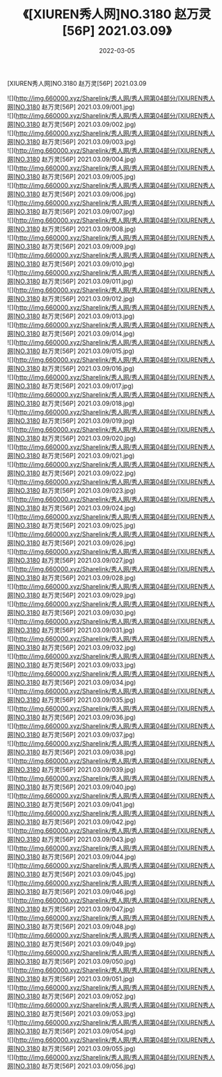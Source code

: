 ﻿---
layout: post
title:  《[XIUREN秀人网]NO.3180 赵万灵[56P] 2021.03.09》
date:   2022-03-05
img: http://img.660000.xyz/Sharelink/秀人网/秀人网第04部分/[XIUREN秀人网]NO.3180 赵万灵[56P] 2021.03.09/000.jpg
categories: [美女, 清纯, 唯美]
---

[XIUREN秀人网]NO.3180 赵万灵[56P] 2021.03.09

 ![](http://img.660000.xyz/Sharelink/秀人网/秀人网第04部分/[XIUREN秀人网]NO.3180 赵万灵[56P] 2021.03.09/001.jpg) <br>![](http://img.660000.xyz/Sharelink/秀人网/秀人网第04部分/[XIUREN秀人网]NO.3180 赵万灵[56P] 2021.03.09/002.jpg) <br>![](http://img.660000.xyz/Sharelink/秀人网/秀人网第04部分/[XIUREN秀人网]NO.3180 赵万灵[56P] 2021.03.09/003.jpg) <br>![](http://img.660000.xyz/Sharelink/秀人网/秀人网第04部分/[XIUREN秀人网]NO.3180 赵万灵[56P] 2021.03.09/004.jpg) <br>![](http://img.660000.xyz/Sharelink/秀人网/秀人网第04部分/[XIUREN秀人网]NO.3180 赵万灵[56P] 2021.03.09/005.jpg) <br>![](http://img.660000.xyz/Sharelink/秀人网/秀人网第04部分/[XIUREN秀人网]NO.3180 赵万灵[56P] 2021.03.09/006.jpg) <br>![](http://img.660000.xyz/Sharelink/秀人网/秀人网第04部分/[XIUREN秀人网]NO.3180 赵万灵[56P] 2021.03.09/007.jpg) <br>![](http://img.660000.xyz/Sharelink/秀人网/秀人网第04部分/[XIUREN秀人网]NO.3180 赵万灵[56P] 2021.03.09/008.jpg) <br>![](http://img.660000.xyz/Sharelink/秀人网/秀人网第04部分/[XIUREN秀人网]NO.3180 赵万灵[56P] 2021.03.09/009.jpg) <br>![](http://img.660000.xyz/Sharelink/秀人网/秀人网第04部分/[XIUREN秀人网]NO.3180 赵万灵[56P] 2021.03.09/010.jpg) <br>![](http://img.660000.xyz/Sharelink/秀人网/秀人网第04部分/[XIUREN秀人网]NO.3180 赵万灵[56P] 2021.03.09/011.jpg) <br>![](http://img.660000.xyz/Sharelink/秀人网/秀人网第04部分/[XIUREN秀人网]NO.3180 赵万灵[56P] 2021.03.09/012.jpg) <br>![](http://img.660000.xyz/Sharelink/秀人网/秀人网第04部分/[XIUREN秀人网]NO.3180 赵万灵[56P] 2021.03.09/013.jpg) <br>![](http://img.660000.xyz/Sharelink/秀人网/秀人网第04部分/[XIUREN秀人网]NO.3180 赵万灵[56P] 2021.03.09/014.jpg) <br>![](http://img.660000.xyz/Sharelink/秀人网/秀人网第04部分/[XIUREN秀人网]NO.3180 赵万灵[56P] 2021.03.09/015.jpg) <br>![](http://img.660000.xyz/Sharelink/秀人网/秀人网第04部分/[XIUREN秀人网]NO.3180 赵万灵[56P] 2021.03.09/016.jpg) <br>![](http://img.660000.xyz/Sharelink/秀人网/秀人网第04部分/[XIUREN秀人网]NO.3180 赵万灵[56P] 2021.03.09/017.jpg) <br>![](http://img.660000.xyz/Sharelink/秀人网/秀人网第04部分/[XIUREN秀人网]NO.3180 赵万灵[56P] 2021.03.09/018.jpg) <br>![](http://img.660000.xyz/Sharelink/秀人网/秀人网第04部分/[XIUREN秀人网]NO.3180 赵万灵[56P] 2021.03.09/019.jpg) <br>![](http://img.660000.xyz/Sharelink/秀人网/秀人网第04部分/[XIUREN秀人网]NO.3180 赵万灵[56P] 2021.03.09/020.jpg) <br>![](http://img.660000.xyz/Sharelink/秀人网/秀人网第04部分/[XIUREN秀人网]NO.3180 赵万灵[56P] 2021.03.09/021.jpg) <br>![](http://img.660000.xyz/Sharelink/秀人网/秀人网第04部分/[XIUREN秀人网]NO.3180 赵万灵[56P] 2021.03.09/022.jpg) <br>![](http://img.660000.xyz/Sharelink/秀人网/秀人网第04部分/[XIUREN秀人网]NO.3180 赵万灵[56P] 2021.03.09/023.jpg) <br>![](http://img.660000.xyz/Sharelink/秀人网/秀人网第04部分/[XIUREN秀人网]NO.3180 赵万灵[56P] 2021.03.09/024.jpg) <br>![](http://img.660000.xyz/Sharelink/秀人网/秀人网第04部分/[XIUREN秀人网]NO.3180 赵万灵[56P] 2021.03.09/025.jpg) <br>![](http://img.660000.xyz/Sharelink/秀人网/秀人网第04部分/[XIUREN秀人网]NO.3180 赵万灵[56P] 2021.03.09/026.jpg) <br>![](http://img.660000.xyz/Sharelink/秀人网/秀人网第04部分/[XIUREN秀人网]NO.3180 赵万灵[56P] 2021.03.09/027.jpg) <br>![](http://img.660000.xyz/Sharelink/秀人网/秀人网第04部分/[XIUREN秀人网]NO.3180 赵万灵[56P] 2021.03.09/028.jpg) <br>![](http://img.660000.xyz/Sharelink/秀人网/秀人网第04部分/[XIUREN秀人网]NO.3180 赵万灵[56P] 2021.03.09/029.jpg) <br>![](http://img.660000.xyz/Sharelink/秀人网/秀人网第04部分/[XIUREN秀人网]NO.3180 赵万灵[56P] 2021.03.09/030.jpg) <br>![](http://img.660000.xyz/Sharelink/秀人网/秀人网第04部分/[XIUREN秀人网]NO.3180 赵万灵[56P] 2021.03.09/031.jpg) <br>![](http://img.660000.xyz/Sharelink/秀人网/秀人网第04部分/[XIUREN秀人网]NO.3180 赵万灵[56P] 2021.03.09/032.jpg) <br>![](http://img.660000.xyz/Sharelink/秀人网/秀人网第04部分/[XIUREN秀人网]NO.3180 赵万灵[56P] 2021.03.09/033.jpg) <br>![](http://img.660000.xyz/Sharelink/秀人网/秀人网第04部分/[XIUREN秀人网]NO.3180 赵万灵[56P] 2021.03.09/034.jpg) <br>![](http://img.660000.xyz/Sharelink/秀人网/秀人网第04部分/[XIUREN秀人网]NO.3180 赵万灵[56P] 2021.03.09/035.jpg) <br>![](http://img.660000.xyz/Sharelink/秀人网/秀人网第04部分/[XIUREN秀人网]NO.3180 赵万灵[56P] 2021.03.09/036.jpg) <br>![](http://img.660000.xyz/Sharelink/秀人网/秀人网第04部分/[XIUREN秀人网]NO.3180 赵万灵[56P] 2021.03.09/037.jpg) <br>![](http://img.660000.xyz/Sharelink/秀人网/秀人网第04部分/[XIUREN秀人网]NO.3180 赵万灵[56P] 2021.03.09/038.jpg) <br>![](http://img.660000.xyz/Sharelink/秀人网/秀人网第04部分/[XIUREN秀人网]NO.3180 赵万灵[56P] 2021.03.09/039.jpg) <br>![](http://img.660000.xyz/Sharelink/秀人网/秀人网第04部分/[XIUREN秀人网]NO.3180 赵万灵[56P] 2021.03.09/040.jpg) <br>![](http://img.660000.xyz/Sharelink/秀人网/秀人网第04部分/[XIUREN秀人网]NO.3180 赵万灵[56P] 2021.03.09/041.jpg) <br>![](http://img.660000.xyz/Sharelink/秀人网/秀人网第04部分/[XIUREN秀人网]NO.3180 赵万灵[56P] 2021.03.09/042.jpg) <br>![](http://img.660000.xyz/Sharelink/秀人网/秀人网第04部分/[XIUREN秀人网]NO.3180 赵万灵[56P] 2021.03.09/043.jpg) <br>![](http://img.660000.xyz/Sharelink/秀人网/秀人网第04部分/[XIUREN秀人网]NO.3180 赵万灵[56P] 2021.03.09/044.jpg) <br>![](http://img.660000.xyz/Sharelink/秀人网/秀人网第04部分/[XIUREN秀人网]NO.3180 赵万灵[56P] 2021.03.09/045.jpg) <br>![](http://img.660000.xyz/Sharelink/秀人网/秀人网第04部分/[XIUREN秀人网]NO.3180 赵万灵[56P] 2021.03.09/046.jpg) <br>![](http://img.660000.xyz/Sharelink/秀人网/秀人网第04部分/[XIUREN秀人网]NO.3180 赵万灵[56P] 2021.03.09/047.jpg) <br>![](http://img.660000.xyz/Sharelink/秀人网/秀人网第04部分/[XIUREN秀人网]NO.3180 赵万灵[56P] 2021.03.09/048.jpg) <br>![](http://img.660000.xyz/Sharelink/秀人网/秀人网第04部分/[XIUREN秀人网]NO.3180 赵万灵[56P] 2021.03.09/049.jpg) <br>![](http://img.660000.xyz/Sharelink/秀人网/秀人网第04部分/[XIUREN秀人网]NO.3180 赵万灵[56P] 2021.03.09/050.jpg) <br>![](http://img.660000.xyz/Sharelink/秀人网/秀人网第04部分/[XIUREN秀人网]NO.3180 赵万灵[56P] 2021.03.09/051.jpg) <br>![](http://img.660000.xyz/Sharelink/秀人网/秀人网第04部分/[XIUREN秀人网]NO.3180 赵万灵[56P] 2021.03.09/052.jpg) <br>![](http://img.660000.xyz/Sharelink/秀人网/秀人网第04部分/[XIUREN秀人网]NO.3180 赵万灵[56P] 2021.03.09/053.jpg) <br>![](http://img.660000.xyz/Sharelink/秀人网/秀人网第04部分/[XIUREN秀人网]NO.3180 赵万灵[56P] 2021.03.09/054.jpg) <br>![](http://img.660000.xyz/Sharelink/秀人网/秀人网第04部分/[XIUREN秀人网]NO.3180 赵万灵[56P] 2021.03.09/055.jpg) <br>![](http://img.660000.xyz/Sharelink/秀人网/秀人网第04部分/[XIUREN秀人网]NO.3180 赵万灵[56P] 2021.03.09/056.jpg) <br>